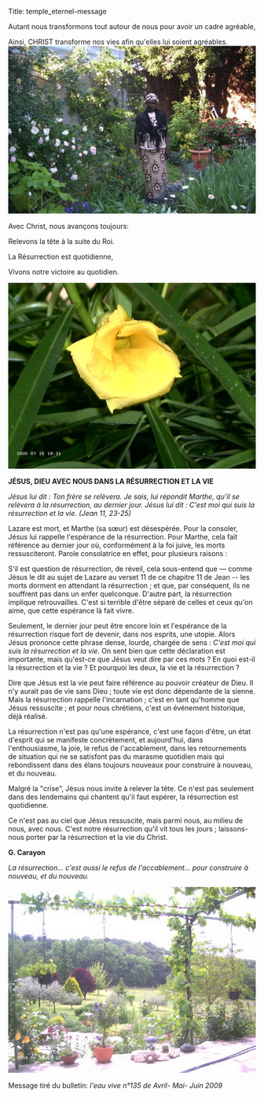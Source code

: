 Title: temple_eternel-message

Autant nous transformons tout autour de nous pour avoir un cadre agréable, 

Ainsi, CHRIST transforme nos vies afin qu'elles lui soient agréables.
![alt text][1]


Avec Christ, nous avançons toujours: 

Relevons la tête à la suite du Roi. 

La Résurrection est quotidienne,

Vivons notre victoire au quotidien.

![alt text][2]


**JÉSUS, DIEU AVEC NOUS DANS LA RÉSURRECTION ET LA VIE**

*Jésus lui dit : Ton frère se relèvera. Je sais, lui répondit Marthe, qu'il se
relèvera à la résurrection, au der­nier jour. Jésus lui dit : C'est moi qui
suis la résurrection et la vie. (Jean 11, 23-25)*

Lazare est mort, et Marthe (sa sœur) est désespérée. Pour la consoler, Jésus
lui rappelle l'espérance de la résurrection. Pour Marthe, cela fait référence
au dernier jour où, conformément à la foi juive, les morts ressusciteront.
Parole consolatrice en effet, pour plusieurs raisons :

S'il est question de résurrection, de réveil, cela sous-entend que — comme
Jésus le dit au sujet de Lazare au verset 11 de ce chapitre 11 de Jean -- les
morts dorment en attendant la résurrection ; et que, par conséquent, ils ne
souffrent pas dans un enfer quelconque. D'autre part, la résurrection implique
retrouvailles. C'est si terrible d'être séparé de celles et ceux qu'on aime,
que cette espérance là fait vivre.

Seulement, le dernier jour peut être encore loin et l'espérance de la
résurrection risque fort de devenir, dans nos esprits, une utopie. Alors Jésus
prononce cette phrase dense, lourde, chargée de sens : *C'est moi qui suis la
résurrection et la vie*. On sent bien que cette déclaration est importante,
mais qu'est-ce que Jésus veut dire par ces mots ? En quoi est-il la
résurrection et la vie ? Et pourquoi les deux, la vie et la résurrec­tion ?

Dire que Jésus est la vie peut faire référence au pouvoir créateur de Dieu. Il
n'y aurait pas de vie sans Dieu ; toute vie est donc dépendante de la sienne.
Mais la résurrection rappelle l'incarnation ; c'est en tant qu'homme que Jésus
ressuscite ; et pour nous chrétiens, c'est un événement historique, déjà
réalisé. 

La ré­surrection n'est pas qu'une espérance, c'est une façon d'être, un état
d'esprit qui se manifeste concrètement, et aujourd'hui, dans l'enthousiasme, la
joie, le refus de l'accablement, dans les retournements de situation qui ne se
satisfont pas du marasme quotidien mais qui rebondissent dans des élans
toujours nouveaux pour construire à nouveau, et du nouveau. 

Malgré la "crise", Jésus nous invite à relever la tête. Ce n'est pas seu­lement
dans des lendemains qui chantent qu'il faut espérer, la résurrection est
quotidienne. 

Ce n'est pas au ciel que Jésus ressuscite, mais parmi nous, au milieu de nous,
avec nous. C'est notre résur­rection qu'il vit tous les jours ; laissons-nous
porter par la résurrection et la vie du Christ.

**G. Carayon**

*La résurrection... c'est aussi le refus de l'accablement... pour construire
à nouveau, et du nouveau.* 

![alt text][3]


Message tiré du bulletin: *l'eau vive n°135 de Avril- Mai- Juin 2009*


 [1]: /data/CEEE_2009_2010/Rencontres_au_Centre/Transforme_autour_de_toi_PICT1583_cropped.JPG
 [2]: /data/images/PICT0358.JPG
 [3]: /data/images/Pay_fleur_1PICT1416.JPG
